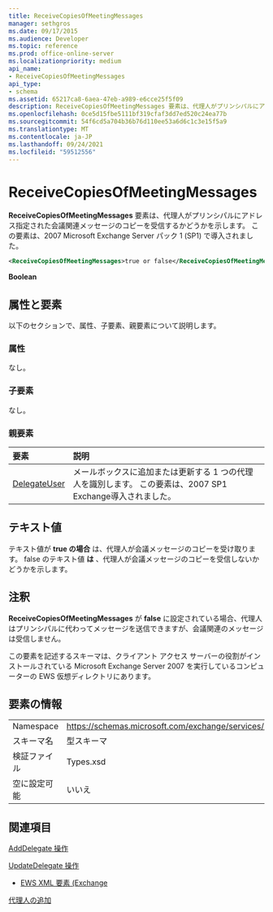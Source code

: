 ```yaml
---
title: ReceiveCopiesOfMeetingMessages
manager: sethgros
ms.date: 09/17/2015
ms.audience: Developer
ms.topic: reference
ms.prod: office-online-server
ms.localizationpriority: medium
api_name:
- ReceiveCopiesOfMeetingMessages
api_type:
- schema
ms.assetid: 65217ca8-6aea-47eb-a989-e6cce25f5f09
description: ReceiveCopiesOfMeetingMessages 要素は、代理人がプリンシパルにアドレス指定された会議関連メッセージのコピーを受信するかどうかを示します。 この要素は、2007 Microsoft Exchange Server パック 1 (SP1) で導入されました。
ms.openlocfilehash: 0ce5d15fbe5111bf319cfaf3dd7ed520c24ea77b
ms.sourcegitcommit: 54f6cd5a704b36b76d110ee53a6d6c1c3e15f5a9
ms.translationtype: MT
ms.contentlocale: ja-JP
ms.lasthandoff: 09/24/2021
ms.locfileid: "59512556"
---
```

# <a name="receivecopiesofmeetingmessages"></a>ReceiveCopiesOfMeetingMessages

**ReceiveCopiesOfMeetingMessages** 要素は、代理人がプリンシパルにアドレス指定された会議関連メッセージのコピーを受信するかどうかを示します。 この要素は、2007 Microsoft Exchange Server パック 1 (SP1) で導入されました。 
  
```xml
<ReceiveCopiesOfMeetingMessages>true or false</ReceiveCopiesOfMeetingMessages>
```

 **Boolean**
## <a name="attributes-and-elements"></a>属性と要素

以下のセクションで、属性、子要素、親要素について説明します。
  
### <a name="attributes"></a>属性

なし。
  
### <a name="child-elements"></a>子要素

なし。
  
### <a name="parent-elements"></a>親要素

|**要素**|**説明**|
|:-----|:-----|
|[DelegateUser](delegateuser.md) <br/> |メールボックスに追加または更新する 1 つの代理人を識別します。 この要素は、2007 SP1 Exchange導入されました。  <br/> |
   
## <a name="text-value"></a>テキスト値

テキスト値が **true の場合** は、代理人が会議メッセージのコピーを受け取ります。 false のテキスト値 **は** 、代理人が会議メッセージのコピーを受信しないかどうかを示します。 
  
## <a name="remarks"></a>注釈

**ReceiveCopiesOfMeetingMessages** が **false** に設定されている場合、代理人はプリンシパルに代わってメッセージを送信できますが、会議関連のメッセージは受信しません。
  
この要素を記述するスキーマは、クライアント アクセス サーバーの役割がインストールされている Microsoft Exchange Server 2007 を実行しているコンピューターの EWS 仮想ディレクトリにあります。
  
## <a name="element-information"></a>要素の情報

|||
|:-----|:-----|
|Namespace  <br/> |https://schemas.microsoft.com/exchange/services/2006/types  <br/> |
|スキーマ名  <br/> |型スキーマ  <br/> |
|検証ファイル  <br/> |Types.xsd  <br/> |
|空に設定可能  <br/> |いいえ  <br/> |
   
## <a name="see-also"></a>関連項目



[AddDelegate 操作](adddelegate-operation.md)
  
[UpdateDelegate 操作](updatedelegate-operation.md)


- [EWS XML 要素 (Exchange](ews-xml-elements-in-exchange.md)


[代理人の追加](https://msdn.microsoft.com/library/3a744150-66a3-4a13-9433-793603ba5038%28Office.15%29.aspx)


